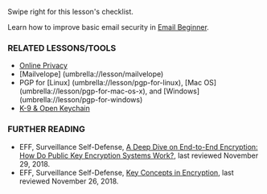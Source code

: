 [Title]: # (What now?)
[Order]: # (5)

Swipe right for this lesson's checklist.

Learn how to improve basic email security in [Email Beginner](umbrella://lesson/email/0).

### RELATED LESSONS/TOOLS

*   [Online Privacy](umbrella://communications/online-privacy)
*	[Mailvelope] (umbrella://lesson/mailvelope)
*   PGP for [Linux] (umbrella://lesson/pgp-for-linux), [Mac OS] (umbrella://lesson/pgp-for-mac-os-x), and [Windows] (umbrella://lesson/pgp-for-windows)
*   [K-9 & Open Keychain](umbrella://lesson/k9-apg)

### FURTHER READING

*   EFF, Surveillance Self-Defense, [A Deep Dive on End-to-End Encryption: How Do Public Key Encryption Systems Work?](https://ssd.eff.org/en/module/introduction-public-key-cryptography-and-pgp), last reviewed November 29, 2018. 
*   EFF, Surveillance Self-Defense, [Key Concepts in Encryption](https://ssd.eff.org/en/module/key-concepts-encryption), last reviewed November 26, 2018. 
